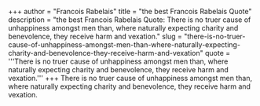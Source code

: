 +++
author = "Francois Rabelais"
title = "the best Francois Rabelais Quote"
description = "the best Francois Rabelais Quote: There is no truer cause of unhappiness amongst men than, where naturally expecting charity and benevolence, they receive harm and vexation."
slug = "there-is-no-truer-cause-of-unhappiness-amongst-men-than-where-naturally-expecting-charity-and-benevolence-they-receive-harm-and-vexation"
quote = '''There is no truer cause of unhappiness amongst men than, where naturally expecting charity and benevolence, they receive harm and vexation.'''
+++
There is no truer cause of unhappiness amongst men than, where naturally expecting charity and benevolence, they receive harm and vexation.
